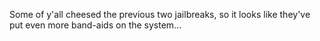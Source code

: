 Some of y'all cheesed the previous two jailbreaks, so it looks like they've put even more band-aids on the system...

